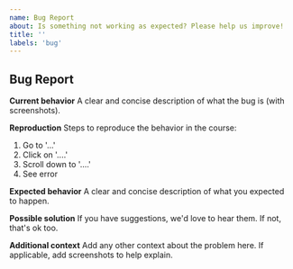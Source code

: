```yaml
---
name: Bug Report
about: Is something not working as expected? Please help us improve!
title: ''
labels: 'bug'
---
```


## Bug Report

**Current behavior**
A clear and concise description of what the bug is (with screenshots).

**Reproduction**
Steps to reproduce the behavior in the course:
1. Go to '...'
2. Click on '....'
3. Scroll down to '....'
4. See error

**Expected behavior**
A clear and concise description of what you expected to happen.

**Possible solution**
If you have suggestions, we'd love to hear them. If not, that's ok too.

**Additional context**
Add any other context about the problem here. If applicable, add screenshots to help explain.
